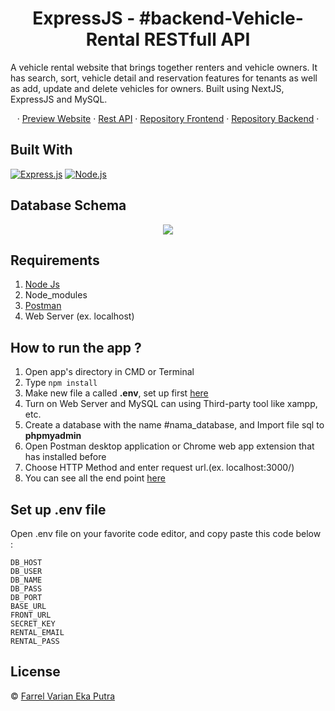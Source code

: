 <h1 align="center">ExpressJS - #backend-Vehicle-Rental RESTfull API</h1>


A vehicle rental website that brings together renters and vehicle owners. It has search, sort, vehicle detail and reservation features for tenants as well as add, update and delete vehicles for owners. Built using NextJS, ExpressJS and MySQL.

<p align='center'>
   ·
<a href="https://rental-next.vercel.app/">Preview Website</a>
   ·
<a href="https://cirlce-conn-rental-vehicle.herokuapp.com/">Rest API</a> 
   ·
<a href="https://github.com/farrelvarian/rental-next">Repository Frontend</a> 
   ·
<a href="https://github.com/farrelvarian/backend-rental">Repository Backend</a> 
   · 


## Built With

[![Express.js](https://img.shields.io/badge/Express.js-4.x-orange.svg?style=rounded-square)](https://expressjs.com/en/starter/installing.html)
[![Node.js](https://img.shields.io/badge/Node.js-v.12.13-green.svg?style=rounded-square)](https://nodejs.org/)

## Database Schema
<p align='center'>
  <span>
      <image src='./screenshot/db.PNG' />

## Requirements

1. <a href="https://nodejs.org/en/download/">Node Js</a>
2. Node_modules
3. <a href="https://www.getpostman.com/">Postman</a>
4. Web Server (ex. localhost)

## How to run the app ?

1. Open app's directory in CMD or Terminal
2. Type `npm install`
3. Make new file a called **.env**, set up first [here](#set-up-env-file)
4. Turn on Web Server and MySQL can using Third-party tool like xampp, etc.
5. Create a database with the name #nama_database, and Import file sql to **phpmyadmin**
6. Open Postman desktop application or Chrome web app extension that has installed before
7. Choose HTTP Method and enter request url.(ex. localhost:3000/)
8. You can see all the end point [here](https://documenter.getpostman.com/view/9852901/TzJoEfvL)

## Set up .env file

Open .env file on your favorite code editor, and copy paste this code below :

    DB_HOST
    DB_USER
    DB_NAME
    DB_PASS
    DB_PORT
    BASE_URL
    FRONT_URL
    SECRET_KEY
    RENTAL_EMAIL
    RENTAL_PASS
## License

© [Farrel Varian Eka Putra](https://github.com/farrelvarian/)
